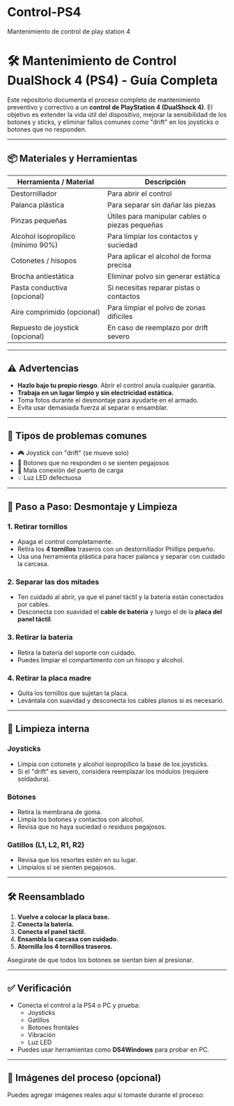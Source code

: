 # Control-PS4
Mantenimiento de control de play station 4 
# 🛠️ Mantenimiento de Control DualShock 4 (PS4) - Guía Completa

Este repositorio documenta el proceso completo de mantenimiento preventivo y correctivo a un **control de PlayStation 4 (DualShock 4)**. El objetivo es extender la vida útil del dispositivo, mejorar la sensibilidad de los botones y sticks, y eliminar fallos comunes como "drift" en los joysticks o botones que no responden.

---

## 📦 Materiales y Herramientas

| Herramienta / Material | Descripción |
|------------------------|-------------|
| Destornillador  | Para abrir el control |
| Palanca plástica  | Para separar sin dañar las piezas |
| Pinzas pequeñas | Útiles para manipular cables o piezas pequeñas |
| Alcohol isopropílico (mínimo 90%) | Para limpiar los contactos y suciedad |
| Cotonetes / hisopos | Para aplicar el alcohol de forma precisa |
| Brocha antiestática | Eliminar polvo sin generar estática |
| Pasta conductiva (opcional) | Si necesitas reparar pistas o contactos |
| Aire comprimido (opcional) | Para limpiar el polvo de zonas difíciles |
| Repuesto de joystick (opcional) | En caso de reemplazo por drift severo |

---

## ⚠️ Advertencias

- **Hazlo bajo tu propio riesgo**. Abrir el control anula cualquier garantía.
- **Trabaja en un lugar limpio y sin electricidad estática.**
- Toma fotos durante el desmontaje para ayudarte en el armado.
- Evita usar demasiada fuerza al separar o ensamblar.

---

## 🧩 Tipos de problemas comunes

- 🎮 Joystick con "drift" (se mueve solo)
- 🔘 Botones que no responden o se sienten pegajosos
- 🔋 Mala conexión del puerto de carga
- 💡 Luz LED defectuosa

---

## 🔧 Paso a Paso: Desmontaje y Limpieza

### 1. **Retirar tornillos**
- Apaga el control completamente.
- Retira los **4 tornillos** traseros con un destornillador Phillips pequeño.
- Usa una herramienta plástica para hacer palanca y separar con cuidado la carcasa.

### 2. **Separar las dos mitades**
- Ten cuidado al abrir, ya que el panel táctil y la batería están conectados por cables.
- Desconecta con suavidad el **cable de batería** y luego el de la **placa del panel táctil**.

### 3. **Retirar la batería**
- Retira la batería del soporte con cuidado.
- Puedes limpiar el compartimento con un hisopo y alcohol.

### 4. **Retirar la placa madre**
- Quita los tornillos que sujetan la placa.
- Levántala con suavidad y desconecta los cables planos si es necesario.

---

## 🧽 Limpieza interna

### Joysticks
- Limpia con cotonete y alcohol isopropílico la base de los joysticks.
- Si el "drift" es severo, considera reemplazar los módulos (requiere soldadura).

### Botones
- Retira la membrana de goma.
- Limpia los botones y contactos con alcohol.
- Revisa que no haya suciedad o residuos pegajosos.

### Gatillos (L1, L2, R1, R2)
- Revisa que los resortes estén en su lugar.
- Límpialos si se sienten pegajosos.

---

## 🛠️ Reensamblado

1. **Vuelve a colocar la placa base.**
2. **Conecta la batería.**
3. **Conecta el panel táctil.**
4. **Ensambla la carcasa con cuidado.**
5. **Atornilla los 4 tornillos traseros.**

Asegúrate de que todos los botones se sientan bien al presionar.

---

## ✅ Verificación

- Conecta el control a la PS4 o PC y prueba:
  - Joysticks
  - Gatillos
  - Botones frontales
  - Vibración
  - Luz LED
- Puedes usar herramientas como **DS4Windows** para probar en PC.

---

## 📸 Imágenes del proceso (opcional)

Puedes agregar imágenes reales aquí si tomaste durante el proceso:

